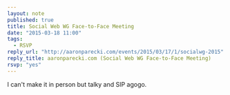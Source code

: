 ```yaml
---
layout: note
published: true
title: Social Web WG Face-to-Face Meeting
date: "2015-03-18 11:00"
tags:
  - RSVP
reply_url: "http://aaronparecki.com/events/2015/03/17/1/socialwg-2015"
reply_title: aaronparecki.com (Social Web WG Face-to-Face Meeting)
rsvp: "yes"
---
```


I can't make it in person but talky and SIP agogo.
